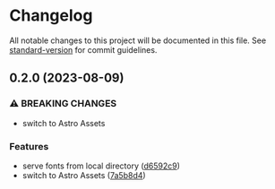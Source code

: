 # Changelog

All notable changes to this project will be documented in this file. See [standard-version](https://github.com/conventional-changelog/standard-version) for commit guidelines.

## 0.2.0 (2023-08-09)


### ⚠ BREAKING CHANGES

* switch to Astro Assets

### Features

* serve fonts from local directory ([d6592c9](https://github.com/ElianCodes/brutal/commit/d6592c916a223847d15fe4464d05ff9349964304))
* switch to Astro Assets ([7a5b8d4](https://github.com/ElianCodes/brutal/commit/7a5b8d459dda6156e714b9b0419414b4675c18eb))
